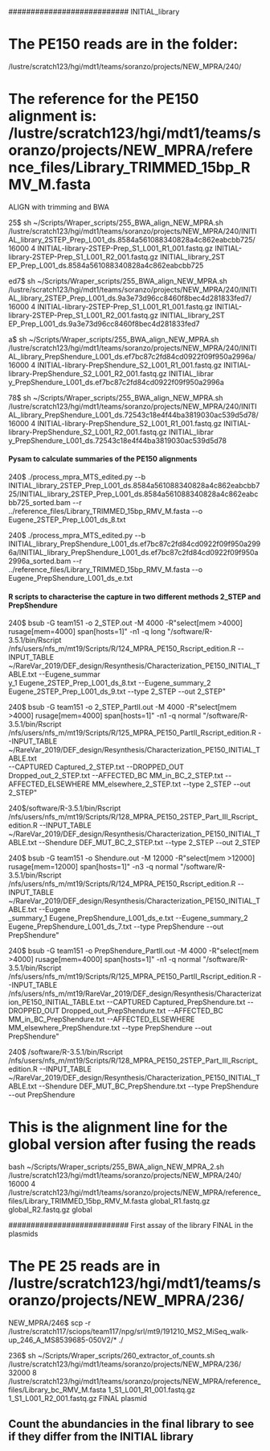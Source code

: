 
########################### INITIAL_library

# The PE150 reads are in the folder: 

/lustre/scratch123/hgi/mdt1/teams/soranzo/projects/NEW_MPRA/240/

# The reference for the PE150 alignment is: /lustre/scratch123/hgi/mdt1/teams/soranzo/projects/NEW_MPRA/reference_files/Library_TRIMMED_15bp_RMV_M.fasta


ALIGN with trimming and BWA

25$ sh ~/Scripts/Wraper_scripts/255_BWA_align_NEW_MPRA.sh /lustre/scratch123/hgi/mdt1/teams/soranzo/projects/NEW_MPRA/240/INITIAL_library_2STEP_Prep_L001_ds.8584a561088340828a4c862eabcbb725/ 16000 4 INITIAL-library-2STEP-Prep_S1_L001_R1_001.fastq.gz  INITIAL-library-2STEP-Prep_S1_L001_R2_001.fastq.gz INITIAL_library_2ST\
EP_Prep_L001_ds.8584a561088340828a4c862eabcbb725


ed7$ sh ~/Scripts/Wraper_scripts/255_BWA_align_NEW_MPRA.sh /lustre/scratch123/hgi/mdt1/teams/soranzo/projects/NEW_MPRA/240/INITIAL_library_2STEP_Prep_L001_ds.9a3e73d96cc8460f8bec4d281833fed7/ 16000 4 INITIAL-library-2STEP-Prep_S1_L001_R1_001.fastq.gz INITIAL-library-2STEP-Prep_S1_L001_R2_001.fastq.gz INITIAL_library_2ST\
EP_Prep_L001_ds.9a3e73d96cc8460f8bec4d281833fed7



a$ sh ~/Scripts/Wraper_scripts/255_BWA_align_NEW_MPRA.sh /lustre/scratch123/hgi/mdt1/teams/soranzo/projects/NEW_MPRA/240/INITIAL_library_PrepShendure_L001_ds.ef7bc87c2fd84cd0922f09f950a2996a/  16000 4 INITIAL-library-PrepShendure_S2_L001_R1_001.fastq.gz INITIAL-library-PrepShendure_S2_L001_R2_001.fastq.gz INITIAL_librar\
y_PrepShendure_L001_ds.ef7bc87c2fd84cd0922f09f950a2996a


78$ sh ~/Scripts/Wraper_scripts/255_BWA_align_NEW_MPRA.sh /lustre/scratch123/hgi/mdt1/teams/soranzo/projects/NEW_MPRA/240/INITIAL_library_PrepShendure_L001_ds.72543c18e4f44ba3819030ac539d5d78/ 16000 4 INITIAL-library-PrepShendure_S2_L001_R1_001.fastq.gz INITIAL-library-PrepShendure_S2_L001_R2_001.fastq.gz INITIAL_librar\
y_PrepShendure_L001_ds.72543c18e4f44ba3819030ac539d5d78




#### Pysam to calculate summaries of the PE150 alignments

240$ ./process_mpra_MTS_edited.py --b INITIAL_library_2STEP_Prep_L001_ds.8584a561088340828a4c862eabcbb725/INITIAL_library_2STEP_Prep_L001_ds.8584a561088340828a4c862eabcbb725_sorted.bam --r ../reference_files/Library_TRIMMED_15bp_RMV_M.fasta --o Eugene_2STEP_Prep_L001_ds_8.txt

240$ ./process_mpra_MTS_edited.py --b INITIAL_library_PrepShendure_L001_ds.ef7bc87c2fd84cd0922f09f950a2996a/INITIAL_library_PrepShendure_L001_ds.ef7bc87c2fd84cd0922f09f950a2996a_sorted.bam --r ../reference_files/Library_TRIMMED_15bp_RMV_M.fasta --o Eugene_PrepShendure_L001_ds_e.txt



#### R scripts to characterise the capture in two different methods 2_STEP and PrepShendure

240$ bsub -G team151 -o 2_STEP.out -M 4000 -R"select[mem >4000] rusage[mem=4000] span[hosts=1]" -n1 -q long "/software/R-3.5.1/bin/Rscript /nfs/users/nfs_m/mt19/Scripts/R/124_MPRA_PE150_Rscript_edition.R --INPUT_TABLE ~/RareVar_2019/DEF_design/Resynthesis/Characterization_PE150_INITIAL_TABLE.txt --Eugene_summar\
y_1 Eugene_2STEP_Prep_L001_ds_8.txt  --Eugene_summary_2 Eugene_2STEP_Prep_L001_ds_9.txt --type 2_STEP --out 2_STEP"

240$ bsub -G team151 -o 2_STEP_PartII.out -M 4000 -R"select[mem >4000] rusage[mem=4000] span[hosts=1]" -n1 -q normal "/software/R-3.5.1/bin/Rscript /nfs/users/nfs_m/mt19/Scripts/R/125_MPRA_PE150_PartII_Rscript_edition.R --INPUT_TABLE ~/RareVar_2019/DEF_design/Resynthesis/Characterization_PE150_INITIAL_TABLE.txt\
 --CAPTURED Captured_2_STEP.txt --DROPPED_OUT Dropped_out_2_STEP.txt --AFFECTED_BC MM_in_BC_2_STEP.txt --AFFECTED_ELSEWHERE MM_elsewhere_2_STEP.txt --type 2_STEP --out 2_STEP"

240$/software/R-3.5.1/bin/Rscript /nfs/users/nfs_m/mt19/Scripts/R/128_MPRA_PE150_2STEP_Part_III_Rscript_edition.R --INPUT_TABLE ~/RareVar_2019/DEF_design/Resynthesis/Characterization_PE150_INITIAL_TABLE.txt --Shendure DEF_MUT_BC_2_STEP.txt --type 2_STEP --out 2_STEP




240$ bsub -G team151 -o Shendure.out -M 12000 -R"select[mem >12000] rusage[mem=12000] span[hosts=1]" -n3 -q normal "/software/R-3.5.1/bin/Rscript /nfs/users/nfs_m/mt19/Scripts/R/124_MPRA_PE150_Rscript_edition.R --INPUT_TABLE ~/RareVar_2019/DEF_design/Resynthesis/Characterization_PE150_INITIAL_TABLE.txt --Eugene\
_summary_1 Eugene_PrepShendure_L001_ds_e.txt  --Eugene_summary_2 Eugene_PrepShendure_L001_ds_7.txt --type PrepShendure --out PrepShendure"

240$ bsub -G team151 -o PrepShendure_PartII.out -M 4000 -R"select[mem >4000] rusage[mem=4000] span[hosts=1]" -n1 -q normal "/software/R-3.5.1/bin/Rscript /nfs/users/nfs_m/mt19/Scripts/R/125_MPRA_PE150_PartII_Rscript_edition.R --INPUT_TABLE /nfs/users/nfs_m/mt19/RareVar_2019/DEF_design/Resynthesis/Characterizat\
ion_PE150_INITIAL_TABLE.txt --CAPTURED Captured_PrepShendure.txt --DROPPED_OUT Dropped_out_PrepShendure.txt --AFFECTED_BC MM_in_BC_PrepShendure.txt --AFFECTED_ELSEWHERE MM_elsewhere_PrepShendure.txt --type PrepShendure --out PrepShendure"

240$ /software/R-3.5.1/bin/Rscript /nfs/users/nfs_m/mt19/Scripts/R/128_MPRA_PE150_2STEP_Part_III_Rscript_edition.R --INPUT_TABLE ~/RareVar_2019/DEF_design/Resynthesis/Characterization_PE150_INITIAL_TABLE.txt --Shendure DEF_MUT_BC_PrepShendure.txt --type PrepShendure --out PrepShendure



# This is the alignment line for the global version after fusing the reads

bash ~/Scripts/Wraper_scripts/255_BWA_align_NEW_MPRA_2.sh /lustre/scratch123/hgi/mdt1/teams/soranzo/projects/NEW_MPRA/240/ 16000 4 /lustre/scratch123/hgi/mdt1/teams/soranzo/projects/NEW_MPRA/reference_files/Library_TRIMMED_15bp_RMV_M.fasta  global_R1.fastq.gz global_R2.fastq.gz global


########################### First assay of the library FINAL in the plasmids

# The PE 25 reads are in /lustre/scratch123/hgi/mdt1/teams/soranzo/projects/NEW_MPRA/236/

NEW_MPRA/246$ scp -r /lustre/scratch117/sciops/team117/npg/srl/mt9/191210_MS2_MiSeq_walk-up_246_A_MS8539685-050V2/* ./

236$ sh ~/Scripts/Wraper_scripts/260_extractor_of_counts.sh /lustre/scratch123/hgi/mdt1/teams/soranzo/projects/NEW_MPRA/236/ 32000 8 /lustre/scratch123/hgi/mdt1/teams/soranzo/projects/NEW_MPRA/reference_files/Library_bc_RMV_M.fasta 1_S1_L001_R1_001.fastq.gz 1_S1_L001_R2_001.fastq.gz FINAL plasmid

## Count the abundancies in the final library to see if they differ from the INITIAL library
